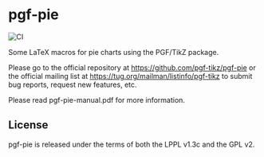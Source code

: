 # pgf-pie

![CI](https://github.com/pgf-tikz/pgf-pie/workflows/CI/badge.svg)

Some LaTeX macros for pie charts using the PGF/TikZ package.

Please go to the official repository at https://github.com/pgf-tikz/pgf-pie or
the official mailing list at https://tug.org/mailman/listinfo/pgf-tikz to
submit bug reports, request new features, etc.

Please read pgf-pie-manual.pdf for more information.

## License

pgf-pie is released under the terms of both the LPPL v1.3c and the GPL v2.
